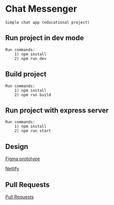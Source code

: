 # Chat Messenger
    Simple chat app (educational project) 


## Run project in dev mode
    Run commands:
        1) npm install
        2) npm run dev


## Build project
    Run commands:
        1) npm install
        2) npm run build


## Run project with express server
    Run commands:
        1) npm install
        2) npm run start


## Design

[Figma prototype](https://www.figma.com/file/UDlBmPEfgZI4QcUln2tN2a/Chat_external_link-(Copy)?node-id=0%3A1&t=PRUK0xUnLGRgEr5j-0)

[Netlify](https://bright-hummingbird-dbf925.netlify.app/)


## Pull Requests

[Pull Requests](https://github.com/odminbot/middle.messenger.praktikum.yandex/pull/2)
